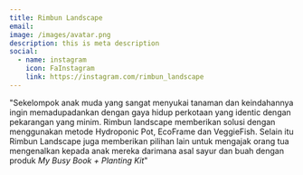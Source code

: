 ```yaml
---
title: Rimbun Landscape
email: 
image: /images/avatar.png
description: this is meta description
social:
  - name: instagram
    icon: FaInstagram
    link: https://instagram.com/rimbun_landscape
---
```

"Sekelompok anak muda yang sangat menyukai tanaman dan keindahannya ingin memadupadankan dengan gaya hidup perkotaan yang identic dengan pekarangan yang minim. Rimbun landscape memberikan solusi dengan menggunakan metode Hydroponic Pot, EcoFrame dan VeggieFish. Selain itu Rimbun Landscape juga memberikan pilihan lain untuk mengajak orang tua mengenalkan kepada anak mereka darimana asal sayur dan buah dengan produk _My Busy Book + Planting Kit_"